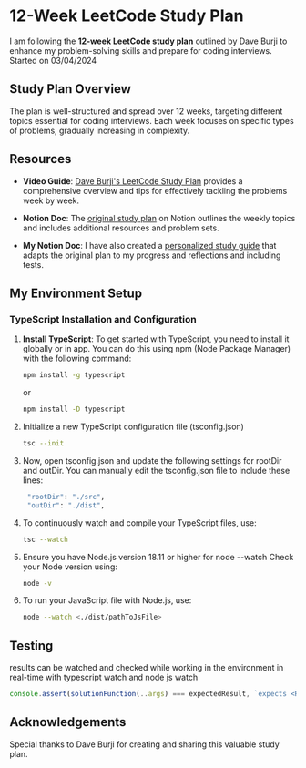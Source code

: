 # 12-Week LeetCode Study Plan

I am following the **12-week LeetCode study plan** outlined by Dave Burji to enhance my problem-solving skills and prepare for coding interviews. 
Started on 03/04/2024

## Study Plan Overview

The plan is well-structured and spread over 12 weeks, targeting different topics essential for coding interviews. Each week focuses on specific types of problems, gradually increasing in complexity.

## Resources

- **Video Guide**: [Dave Burji's LeetCode Study Plan](https://www.youtube.com/watch?v=UKP-Vca9Q4c&t) provides a comprehensive overview and tips for effectively tackling the problems week by week.

- **Notion Doc**: The [original study plan](https://ubiquitous-dragonfly-2fd.notion.site/12-Week-Leetcode-Preparation-Guide-e8e0b24383f54b0fb52832ef99b42c34) on Notion outlines the weekly topics and includes additional resources and problem sets.

- **My Notion Doc**: I have also created a [personalized study guide](https://jasper-jonquil-692.notion.site/12-Week-Leetcode-Preparation-Guide-ae1d34143b1d49aa981e0901d86d7f6a?pvs=4) that adapts the original plan to my progress and reflections and including tests.

## My Environment Setup
### TypeScript Installation and Configuration

1. **Install TypeScript**: To get started with TypeScript, you need to install it globally or in app. You can do this using npm (Node Package Manager) with the following command:

    ```bash
    npm install -g typescript
    ```
    or
    ```bash
    npm install -D typescript
    ```

2. Initialize a new TypeScript configuration file (tsconfig.json)
    ```bash
    tsc --init
    ```
3. Now, open tsconfig.json and update the following settings for rootDir and outDir. You can manually edit the tsconfig.json file to include these lines:

    ```bash
     "rootDir": "./src",
     "outDir": "./dist",
    ```

4. To continuously watch and compile your TypeScript files, use:

    ```bash
    tsc --watch
    ```

5. Ensure you have Node.js version 18.11 or higher for node --watch
Check your Node version using:

    ```bash
    node -v
    ```

6. To run your JavaScript file with Node.js, use:

    ```bash
    node --watch <./dist/pathToJsFile>
    ```

## Testing
results can be watched and checked while working in the environment in real-time with typescript watch and node js watch
  ```typescript
  console.assert(solutionFunction(..args) === expectedResult, `expects <RESULT> | Returned $`{solutinFunction(...args)}`;
  ```
## Acknowledgements

Special thanks to Dave Burji for creating and sharing this valuable study plan.


